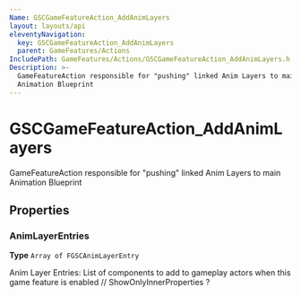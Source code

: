 ```yaml
---
Name: GSCGameFeatureAction_AddAnimLayers
layout: layouts/api
eleventyNavigation:
  key: GSCGameFeatureAction_AddAnimLayers
  parent: GameFeatures/Actions
IncludePath: GameFeatures/Actions/GSCGameFeatureAction_AddAnimLayers.h
Description: >-
  GameFeatureAction responsible for "pushing" linked Anim Layers to main
  Animation Blueprint
---
```



# GSCGameFeatureAction\_AddAnimLayers

GameFeatureAction responsible for "pushing" linked Anim Layers to main Animation Blueprint

## Properties

### AnimLayerEntries

**Type** `Array of FGSCAnimLayerEntry`

Anim Layer Entries:
List of components to add to gameplay actors when this game feature is enabled // ShowOnlyInnerProperties ?
    
